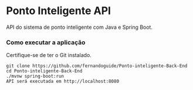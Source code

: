 # Ponto Inteligente API
API do sistema de ponto inteligente com Java e Spring Boot.
### Como executar a aplicação
Certifique-se de ter o Git instalado.
```
git clone https://github.com/fernandoguide/Ponto-inteligente-Back-End
cd Ponto-inteligente-Back-End
./mvnw spring-boot:run
API será executada em http://localhost:8080
```
